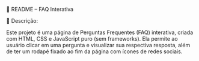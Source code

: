 📘 README – FAQ Interativa

📌 Descrição:

Este projeto é uma página de Perguntas Frequentes (FAQ) interativa, criada com HTML, CSS e JavaScript puro (sem frameworks). Ela permite ao usuário clicar em uma pergunta e visualizar sua respectiva resposta, além de ter um rodapé fixado ao fim da página com ícones de redes sociais.

